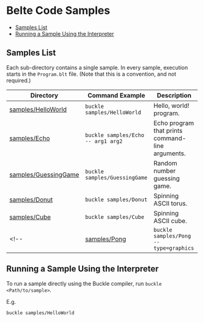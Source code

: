 # Belte Code Samples

- [Samples List](#samples-list)
- [Running a Sample Using the Interpreter](#running-a-sample-using-the-interpreter)
<!--
- [Running a Sample Using .NET](#running-a-sample-using-net)
-->

## Samples List

Each sub-directory contains a single sample. In every sample, execution starts in the `Program.blt` file. (Note that
this is a convention, and not required.)

| Directory | Command Example | Description |
|-|-|-|
| [samples/HelloWorld](HelloWorld/Program.blt) | `buckle samples/HelloWorld` | Hello, world! program. |
| [samples/Echo](Echo/Program.blt) | `buckle samples/Echo -- arg1 arg2` | Echo program that prints command-line arguments. |
| [samples/GuessingGame](GuessingGame/Program.blt) | `buckle samples/GuessingGame` | Random number guessing game. |
| [samples/Donut](Donut/Program.blt) | `buckle samples/Donut` | Spinning ASCII torus. |
| [samples/Cube](Cube/Program.blt) | `buckle samples/Cube` | Spinning ASCII cube. |
<!-- | [samples/Pong](Pong/Program.blt) | `buckle samples/Pong --type=graphics` | Retro pong clone. | -->

## Running a Sample Using the Interpreter

To run a sample directly using the Buckle compiler, run `buckle <Path/to/sample>`.

E.g.

```bash
buckle samples/HelloWorld
```

<!--
Some samples require an additional flag, `--type=graphics`. Currently, only the Pong sample requires this:

```bash
buckle samples/Pong --type=graphics
```
-->

<!--
## Running a Sample Using .NET

To run a sample using .NET, run `dotnet run --project <Path/to/sample>`.

E.g.

```bash
dotnet run --project samples/HelloWorld/HelloWorld.msproj
```
-->
